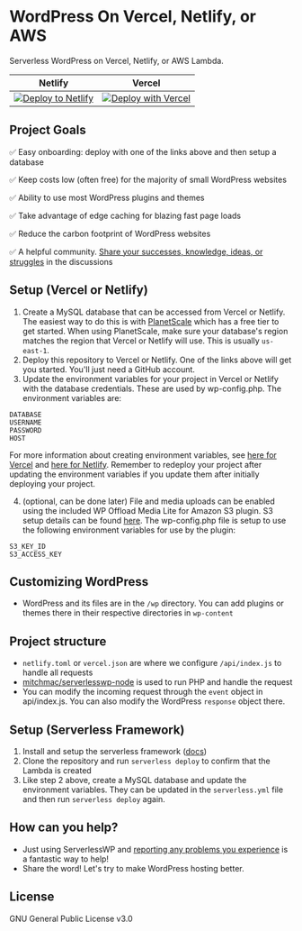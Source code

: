 # WordPress On Vercel, Netlify, or AWS
Serverless WordPress on Vercel, Netlify, or AWS Lambda.

| Netlify | Vercel |
| --- | --- |
| [![Deploy to Netlify](https://www.netlify.com/img/deploy/button.svg)](https://app.netlify.com/start/deploy?repository=https://github.com/mitchmac/serverlesswp) |[![Deploy with Vercel](https://vercel.com/button)](https://vercel.com/new/clone?repository-url=https%3A%2F%2Fgithub.com%2Fmitchmac%2Fserverlesswp&env=DATABASE,USERNAME,PASSWORD,HOST&envDescription=Database%20credentials%20from%20PlanetScale%20or%20other%20host&envLink=https%3A%2F%2Fgithub.com%2Fmitchmac%2FServerlessWP%23setup-vercel-or-netlify&project-name=serverlesswp&repository-name=serverlesswp) |

## Project Goals

✅ Easy onboarding: deploy with one of the links above and then setup a database

✅ Keep costs low (often free) for the majority of small WordPress websites

✅ Ability to use most WordPress plugins and themes

✅ Take advantage of edge caching for blazing fast page loads

✅ Reduce the carbon footprint of WordPress websites

✅ A helpful community. [Share your successes, knowledge, ideas, or struggles](https://github.com/mitchmac/ServerlessWP/discussions) in the discussions

## Setup (Vercel or Netlify)
1. Create a MySQL database that can be accessed from Vercel or Netlify. The easiest way to do this is with [PlanetScale](https://planetscale.com/) which has a free tier to get started. When using PlanetScale, make sure your database's region matches the region that Vercel or Netlify will use. This is usually ```us-east-1```.
2. Deploy this repository to Vercel or Netlify. One of the links above will get you started. You'll just need a GitHub account.
3. Update the environment variables for your project in Vercel or Netlify with the database credentials. These are used by wp-config.php. The environment variables are:
```
DATABASE
USERNAME
PASSWORD
HOST
```
For more information about creating environment variables, see [here for Vercel](https://vercel.com/docs/concepts/projects/environment-variables) and [here for Netlify](https://docs.netlify.com/environment-variables/overview/). Remember to redeploy your project after updating the environment variables if you update them after initially deploying your project.

4. (optional, can be done later) File and media uploads can be enabled using the included WP Offload Media Lite for Amazon S3 plugin. S3 setup details can be found [here](https://deliciousbrains.com/wp-offload-media/doc/amazon-s3-quick-start-guide/). The wp-config.php file is setup to use the following environment variables for use by the plugin:
```
S3_KEY_ID
S3_ACCESS_KEY
```

## Customizing WordPress
- WordPress and its files are in the ```/wp``` directory. You can add plugins or themes there in their respective directories in ```wp-content```

## Project structure
- `netlify.toml` or `vercel.json` are where we configure ```/api/index.js``` to handle all requests
- [mitchmac/serverlesswp-node](https://github.com/mitchmac/serverlesswp-node) is used to run PHP and handle the request
- You can modify the incoming request through the ```event``` object in api/index.js. You can also modify the WordPress ```response``` object there.

## Setup (Serverless Framework)
1. Install and setup the serverless framework ([docs](https://www.serverless.com/framework/docs/getting-started))
2. Clone the repository and run `serverless deploy` to confirm that the Lambda is created
3. Like step 2 above, create a MySQL database and update the environment variables. They can be updated in the `serverless.yml` file and then run `serverless deploy` again.

## How can you help?
- Just using ServerlessWP and [reporting any problems you experience](https://github.com/mitchmac/ServerlessWP/issues) is a fantastic way to help!
- Share the word! Let's try to make WordPress hosting better.

## License
GNU General Public License v3.0
